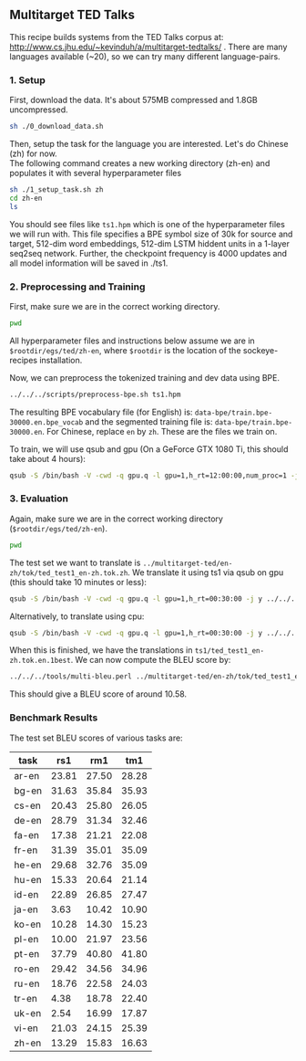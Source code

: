 ## Multitarget TED Talks 

This recipe builds systems from the TED Talks corpus at:
http://www.cs.jhu.edu/~kevinduh/a/multitarget-tedtalks/ .
There are many languages available (~20), so we can try many different language-pairs. 

### 1. Setup

First, download the data. It's about 575MB compressed and 1.8GB uncompressed.
```bash
sh ./0_download_data.sh
```

Then, setup the task for the language you are interested.
Let's do Chinese (zh) for now.  
The following command creates a new working directory (zh-en) 
and populates it with several hyperparameter files 

```bash
sh ./1_setup_task.sh zh
cd zh-en
ls
```

You should see files like `ts1.hpm` which is one of the hyperparameter files we will run with. This file specifies a BPE symbol size of 30k for source and target, 512-dim word embeddings, 512-dim LSTM hiddent units in a 1-layer seq2seq network. Further, the checkpoint frequency is 4000 updates and all model information will be saved in ./ts1.

### 2. Preprocessing and Training

First, make sure we are in the correct working directory.

```bash
pwd
```

All hyperparameter files and instructions below assume we are in `$rootdir/egs/ted/zh-en`, where `$rootdir` is the location of the sockeye-recipes installation. 


Now, we can preprocess the tokenized training and dev data using BPE.
```bash
../../../scripts/preprocess-bpe.sh ts1.hpm
```

The resulting BPE vocabulary file (for English) is: `data-bpe/train.bpe-30000.en.bpe_vocab` and the segmented training file is: `data-bpe/train.bpe-30000.en`. For Chinese, replace `en` by `zh`. These are the files we train on. 

To train, we will use qsub and gpu (On a GeForce GTX 1080 Ti, this should take about 4 hours):

```bash
qsub -S /bin/bash -V -cwd -q gpu.q -l gpu=1,h_rt=12:00:00,num_proc=1 -j y ../../../scripts/train-textformat.sh -p ts1.hpm -e sockeye2
```


### 3. Evaluation

Again, make sure we are in the correct working directory (`$rootdir/egs/ted/zh-en`).

```bash
pwd
```

The test set we want to translate is `../multitarget-ted/en-zh/tok/ted_test1_en-zh.tok.zh`. We translate it using ts1 via qsub on gpu (this should take 10 minutes or less):

```bash
qsub -S /bin/bash -V -cwd -q gpu.q -l gpu=1,h_rt=00:30:00 -j y ../../../scripts/translate.sh -p ts1.hpm -i ../multitarget-ted/en-zh/tok/ted_test1_en-zh.tok.zh -o ts1/ted_test1_en-zh.tok.en.1best -e sockeye2
```

Alternatively, to translate using cpu:

```bash
qsub -S /bin/bash -V -cwd -q gpu.q -l gpu=1,h_rt=00:30:00 -j y ../../../scripts/translate.sh -p ts1.hpm -i ../multitarget-ted/en-zh/tok/ted_test1_en-zh.tok.zh -o ts1/ted_test1_en-zh.tok.en.1best -e sockeye2 -d cpu
```

When this is finished, we have the translations in `ts1/ted_test1_en-zh.tok.en.1best`. We can now compute the BLEU score by:

```bash
../../../tools/multi-bleu.perl ../multitarget-ted/en-zh/tok/ted_test1_en-zh.tok.en < ts1/ted_test1_en-zh.tok.en.1best
```

This should give a BLEU score of around 10.58.


### Benchmark Results 

The test set BLEU scores of various tasks are:

 task | rs1 | rm1 | tm1 |
  --- | --- | --- | --- |
ar-en | 23.81  | 27.50  | 28.28  |
bg-en | 31.63  | 35.84  | 35.93  |
cs-en | 20.43  | 25.80  | 26.05  |
de-en | 28.79  | 31.34  | 32.46  |
fa-en | 17.38  | 21.21  | 22.08  |
fr-en | 31.39  | 35.01  | 35.09  |
he-en | 29.68  | 32.76  | 35.09  |
hu-en | 15.33  | 20.64  | 21.14  |
id-en | 22.89  | 26.85  | 27.47  |
ja-en | 3.63  | 10.42  | 10.90  |
ko-en | 10.28  | 14.30  | 15.23  |
pl-en | 10.00  | 21.97  | 23.56  |
pt-en | 37.79  | 40.80  | 41.80  |
ro-en | 29.42  | 34.56  | 34.96  |
ru-en | 18.76  | 22.58  | 24.03  |
tr-en | 4.38  | 18.78  | 22.40  |
uk-en | 2.54  | 16.99  | 17.87  |
vi-en | 21.03  | 24.15  | 25.39  |
zh-en | 13.29  | 15.83  | 16.63  |
